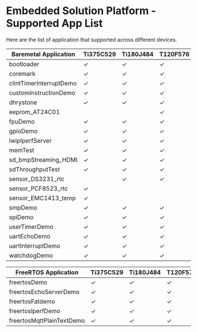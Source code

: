 # Embedded Solution Platform - Supported App List

Here are the list of application that supported across different devices.

| Baremetal Application         | Ti375C529  | Ti180J484 | T120F576  |
|-------------------------------|------------|-----------|-----------|
| bootloader                    |     ✓      |     ✓    |     ✓     |
| coremark                      |     ✓      |     ✓    |     ✓     |
| clintTimerInterruptDemo        |     ✓      |     ✓    |     ✓     |
| customInstructionDemo         |     ✓      |     ✓    |     ✓     |
| dhrystone                     |     ✓      |     ✓    |     ✓     |
| eeprom_AT24C01                       |           |         |     ✓     |
| fpuDemo                       |     ✓      |     ✓    |     ✓     |
| gpioDemo                      |     ✓      |     ✓    |     ✓     |
| lwipIperfServer               |     ✓      |     ✓    |     ✓     |
| memTest                       |     ✓      |     ✓    |     ✓     |
| sd_bmpStreaming_HDMI          |     ✓      |     ✓    |     ✓     |
| sdThroughputTest                      |     ✓      |     ✓    |     ✓     |
| sensor_DS3231_rtc                |            |     ✓    |     ✓     |
| sensor_PCF8523_rtc               |     ✓      |          |           |
| sensor_EMC1413_temp |     ✓      |          |           |
| smpDemo                       |     ✓      |     ✓    |     ✓     |
| spiDemo                       |     ✓      |     ✓    |     ✓     |
| userTimerDemo                 |     ✓      |     ✓    |     ✓     |
| uartEchoDemo                  |     ✓      |     ✓    |     ✓     |
| uartInterruptDemo             |     ✓      |     ✓    |     ✓     |
| watchdogDemo           |     ✓      |     ✓    |     ✓     |





| FreeRTOS Application         | Ti375C529  | Ti180J484 | T120F576  |
|-------------------------------|------------|-----------|-----------|
| freertosDemo                  |     ✓      |     ✓    |     ✓     |
| freertosEchoServerDemo        |     ✓      |     ✓    |     ✓     |
| freertosFatdemo               |     ✓      |     ✓    |     ✓     |
| freertosIperfDemo             |     ✓      |     ✓    |     ✓     |
| freertosMqttPlainTextDemo     |     ✓      |     ✓    |     ✓     |
